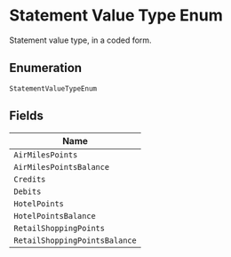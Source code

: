 
# Statement Value Type Enum

Statement value type, in a coded form.

## Enumeration

`StatementValueTypeEnum`

## Fields

| Name |
|  --- |
| `AirMilesPoints` |
| `AirMilesPointsBalance` |
| `Credits` |
| `Debits` |
| `HotelPoints` |
| `HotelPointsBalance` |
| `RetailShoppingPoints` |
| `RetailShoppingPointsBalance` |

